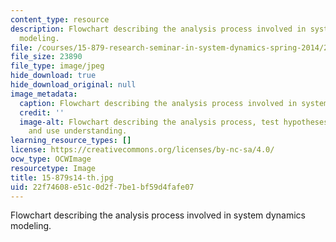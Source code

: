 ```yaml
---
content_type: resource
description: Flowchart describing the analysis process involved in system dynamics
  modeling.
file: /courses/15-879-research-seminar-in-system-dynamics-spring-2014/22f74608e51c0d2f7be1bf59d4fafe07_15-879s14-th.jpg
file_size: 23890
file_type: image/jpeg
hide_download: true
hide_download_original: null
image_metadata:
  caption: Flowchart describing the analysis process involved in system dynamics modeling.
  credit: ''
  image-alt: Flowchart describing the analysis process, test hypotheses, and test
    and use understanding.
learning_resource_types: []
license: https://creativecommons.org/licenses/by-nc-sa/4.0/
ocw_type: OCWImage
resourcetype: Image
title: 15-879s14-th.jpg
uid: 22f74608-e51c-0d2f-7be1-bf59d4fafe07
---
```

Flowchart describing the analysis process involved in system dynamics modeling.